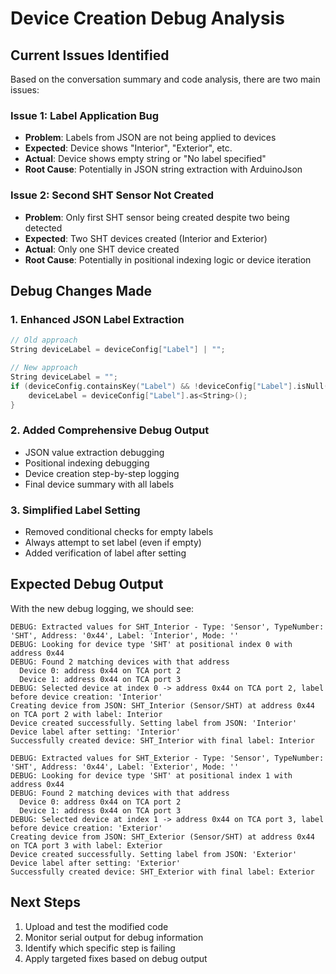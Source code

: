 # Device Creation Debug Analysis

## Current Issues Identified

Based on the conversation summary and code analysis, there are two main issues:

### Issue 1: Label Application Bug
- **Problem**: Labels from JSON are not being applied to devices
- **Expected**: Device shows "Interior", "Exterior", etc.
- **Actual**: Device shows empty string or "No label specified"
- **Root Cause**: Potentially in JSON string extraction with ArduinoJson

### Issue 2: Second SHT Sensor Not Created
- **Problem**: Only first SHT sensor being created despite two being detected
- **Expected**: Two SHT devices created (Interior and Exterior)
- **Actual**: Only one SHT device created
- **Root Cause**: Potentially in positional indexing logic or device iteration

## Debug Changes Made

### 1. Enhanced JSON Label Extraction
```cpp
// Old approach
String deviceLabel = deviceConfig["Label"] | "";

// New approach  
String deviceLabel = "";
if (deviceConfig.containsKey("Label") && !deviceConfig["Label"].isNull()) {
    deviceLabel = deviceConfig["Label"].as<String>();
}
```

### 2. Added Comprehensive Debug Output
- JSON value extraction debugging
- Positional indexing debugging  
- Device creation step-by-step logging
- Final device summary with all labels

### 3. Simplified Label Setting
- Removed conditional checks for empty labels
- Always attempt to set label (even if empty)
- Added verification of label after setting

## Expected Debug Output

With the new debug logging, we should see:

```
DEBUG: Extracted values for SHT_Interior - Type: 'Sensor', TypeNumber: 'SHT', Address: '0x44', Label: 'Interior', Mode: ''
DEBUG: Looking for device type 'SHT' at positional index 0 with address 0x44
DEBUG: Found 2 matching devices with that address
  Device 0: address 0x44 on TCA port 2
  Device 1: address 0x44 on TCA port 3
DEBUG: Selected device at index 0 -> address 0x44 on TCA port 2, label before device creation: 'Interior'
Creating device from JSON: SHT_Interior (Sensor/SHT) at address 0x44 on TCA port 2 with label: Interior
Device created successfully. Setting label from JSON: 'Interior'
Device label after setting: 'Interior'
Successfully created device: SHT_Interior with final label: Interior

DEBUG: Extracted values for SHT_Exterior - Type: 'Sensor', TypeNumber: 'SHT', Address: '0x44', Label: 'Exterior', Mode: ''
DEBUG: Looking for device type 'SHT' at positional index 1 with address 0x44
DEBUG: Found 2 matching devices with that address
  Device 0: address 0x44 on TCA port 2
  Device 1: address 0x44 on TCA port 3
DEBUG: Selected device at index 1 -> address 0x44 on TCA port 3, label before device creation: 'Exterior'
Creating device from JSON: SHT_Exterior (Sensor/SHT) at address 0x44 on TCA port 3 with label: Exterior
Device created successfully. Setting label from JSON: 'Exterior'
Device label after setting: 'Exterior'
Successfully created device: SHT_Exterior with final label: Exterior
```

## Next Steps

1. Upload and test the modified code
2. Monitor serial output for debug information
3. Identify which specific step is failing
4. Apply targeted fixes based on debug output
